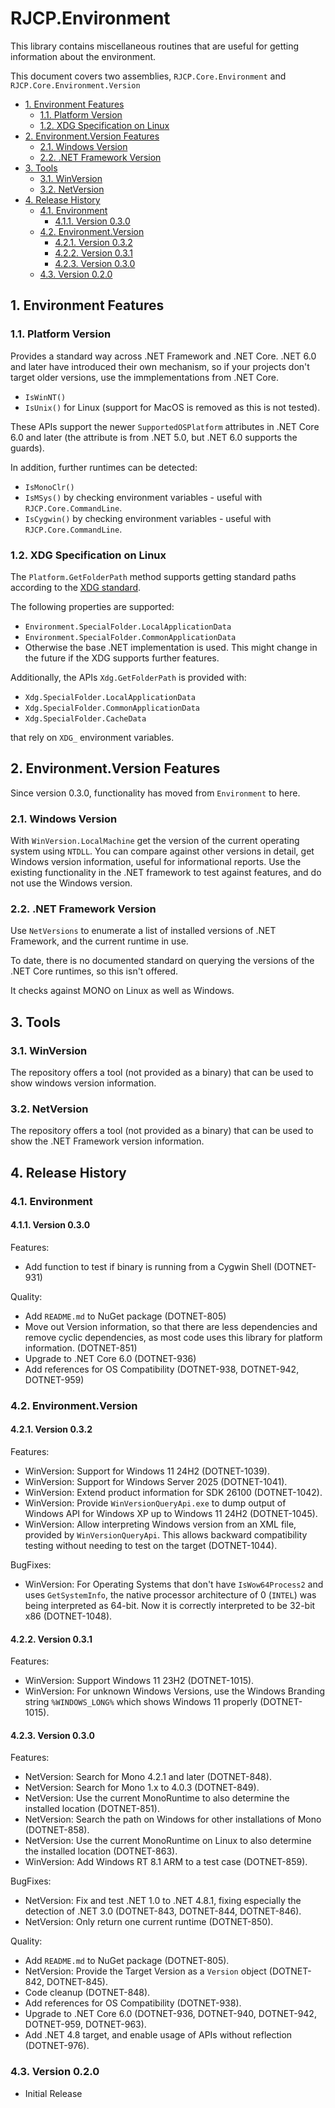 # RJCP.Environment <!-- omit in toc -->

This library contains miscellaneous routines that are useful for getting
information about the environment.

This document covers two assemblies, `RJCP.Core.Environment` and
`RJCP.Core.Environment.Version`

- [1. Environment Features](#1-environment-features)
  - [1.1. Platform Version](#11-platform-version)
  - [1.2. XDG Specification on Linux](#12-xdg-specification-on-linux)
- [2. Environment.Version Features](#2-environmentversion-features)
  - [2.1. Windows Version](#21-windows-version)
  - [2.2. .NET Framework Version](#22-net-framework-version)
- [3. Tools](#3-tools)
  - [3.1. WinVersion](#31-winversion)
  - [3.2. NetVersion](#32-netversion)
- [4. Release History](#4-release-history)
  - [4.1. Environment](#41-environment)
    - [4.1.1. Version 0.3.0](#411-version-030)
  - [4.2. Environment.Version](#42-environmentversion)
    - [4.2.1. Version 0.3.2](#421-version-032)
    - [4.2.2. Version 0.3.1](#422-version-031)
    - [4.2.3. Version 0.3.0](#423-version-030)
  - [4.3. Version 0.2.0](#43-version-020)

## 1. Environment Features

### 1.1. Platform Version

Provides a standard way across .NET Framework and .NET Core. .NET 6.0 and later
have introduced their own mechanism, so if your projects don't target older
versions, use the immplementations from .NET Core.

- `IsWinNT()`
- `IsUnix()` for Linux (support for MacOS is removed as this is not tested).

These APIs support the newer `SupportedOSPlatform` attributes in .NET Core 6.0
and later (the attribute is from .NET 5.0, but .NET 6.0 supports the guards).

In addition, further runtimes can be detected:

- `IsMonoClr()`
- `IsMSys()` by checking environment variables - useful with
  `RJCP.Core.CommandLine`.
- `IsCygwin()` by checking environment variables - useful with
  `RJCP.Core.CommandLine`.

### 1.2. XDG Specification on Linux

The `Platform.GetFolderPath` method supports getting standard paths according to
the [XDG
standard](https://specifications.freedesktop.org/basedir-spec/basedir-spec-latest.html).

The following properties are supported:

- `Environment.SpecialFolder.LocalApplicationData`
- `Environment.SpecialFolder.CommonApplicationData`
- Otherwise the base .NET implementation is used. This might change in the
  future if the XDG supports further features.

Additionally, the APIs `Xdg.GetFolderPath` is provided with:

- `Xdg.SpecialFolder.LocalApplicationData`
- `Xdg.SpecialFolder.CommonApplicationData`
- `Xdg.SpecialFolder.CacheData`

that rely on `XDG_` environment variables.

## 2. Environment.Version Features

Since version 0.3.0, functionality has moved from `Environment` to here.

### 2.1. Windows Version

With `WinVersion.LocalMachine` get the version of the current operating system
using `NTDLL`. You can compare against other versions in detail, get Windows
version information, useful for informational reports. Use the existing
functionality in the .NET framework to test against features, and do not use the
Windows version.

### 2.2. .NET Framework Version

Use `NetVersions` to enumerate a list of installed versions of .NET Framework,
and the current runtime in use.

To date, there is no documented standard on querying the versions of the .NET
Core runtimes, so this isn't offered.

It checks against MONO on Linux as well as Windows.

## 3. Tools

### 3.1. WinVersion

The repository offers a tool (not provided as a binary) that can be used to show
windows version information.

### 3.2. NetVersion

The repository offers a tool (not provided as a binary) that can be used to show
the .NET Framework version information.

## 4. Release History

### 4.1. Environment

#### 4.1.1. Version 0.3.0

Features:

- Add function to test if binary is running from a Cygwin Shell (DOTNET-931)

Quality:

- Add `README.md` to NuGet package (DOTNET-805)
- Move out Version information, so that there are less dependencies and remove
  cyclic dependencies, as most code uses this library for platform information.
  (DOTNET-851)
- Upgrade to .NET Core 6.0 (DOTNET-936)
- Add references for OS Compatibility (DOTNET-938, DOTNET-942, DOTNET-959)

### 4.2. Environment.Version

#### 4.2.1. Version 0.3.2

Features:

- WinVersion: Support for Windows 11 24H2 (DOTNET-1039).
- WinVersion: Support for Windows Server 2025 (DOTNET-1041).
- WinVersion: Extend product information for SDK 26100 (DOTNET-1042).
- WinVersion: Provide `WinVersionQueryApi.exe` to dump output of Windows API for
  Windows XP up to Windows 11 24H2 (DOTNET-1045).
- WinVersion: Allow interpreting Windows version from an XML file, provided by
  `WinVersionQueryApi`. This allows backward compatibility testing without
  needing to test on the target (DOTNET-1044).

BugFixes:

- WinVersion: For Operating Systems that don't have `IsWow64Process2` and uses
  `GetSystemInfo`, the native processor architecture of 0 (`INTEL`) was being
  interpreted as 64-bit. Now it is correctly interpreted to be 32-bit x86
  (DOTNET-1048).

#### 4.2.2. Version 0.3.1

Features:

- WinVersion: Support Windows 11 23H2 (DOTNET-1015).
- WinVersion: For unknown Windows Versions, use the Windows Branding string
  `%WINDOWS_LONG%` which shows Windows 11 properly (DOTNET-1015).

#### 4.2.3. Version 0.3.0

Features:

- NetVersion: Search for Mono 4.2.1 and later (DOTNET-848).
- NetVersion: Search for Mono 1.x to 4.0.3 (DOTNET-849).
- NetVersion: Use the current MonoRuntime to also determine the installed
  location (DOTNET-851).
- NetVersion: Search the path on Windows for other installations of Mono
  (DOTNET-858).
- NetVersion: Use the current MonoRuntime on Linux to also determine the
  installed location (DOTNET-863).
- WinVersion:  Add Windows RT 8.1 ARM to a test case (DOTNET-859).

BugFixes:

- NetVersion: Fix and test .NET 1.0 to .NET 4.8.1, fixing especially the
  detection of .NET 3.0 (DOTNET-843, DOTNET-844, DOTNET-846).
- NetVersion: Only return one current runtime (DOTNET-850).

Quality:

- Add `README.md` to NuGet package (DOTNET-805).
- NetVersion: Provide the Target Version as a `Version` object (DOTNET-842,
  DOTNET-845).
- Code cleanup (DOTNET-848).
- Add references for OS Compatibility (DOTNET-938).
- Upgrade to .NET Core 6.0 (DOTNET-936, DOTNET-940, DOTNET-942, DOTNET-959,
  DOTNET-963).
- Add .NET 4.8 target, and enable usage of APIs without reflection (DOTNET-976).

### 4.3. Version 0.2.0

- Initial Release
